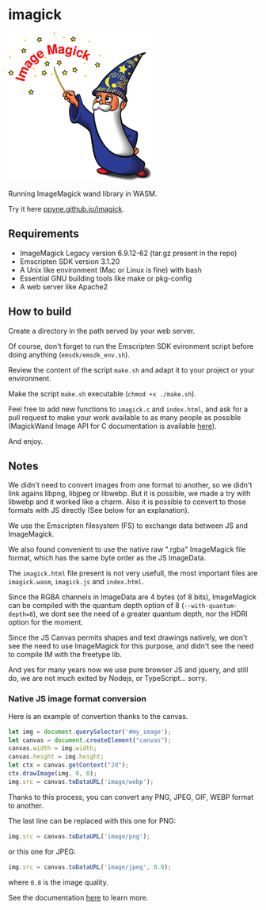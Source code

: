 # imagick

<img src="ImageMagick_logo.svg" width="290" height="300" alt="Image Magick Logo" />

Running ImageMagick wand library in WASM.

Try it here [ppyne.github.io/imagick](https://ppyne.github.io/imagick/).

## Requirements

- ImageMagick Legacy version 6.9.12-62 (tar.gz present in the repo)
- Emscripten SDK version 3.1.20
- A Unix like environment (Mac or Linux is fine) with bash
- Essential GNU building tools like make or pkg-config
- A web server like Apache2

## How to build

Create a directory in the path served by your web server.

Of course, don't forget to run the Emscripten SDK evironment script before doing anything (`emsdk/emsdk_env.sh`).

Review the content of the script `make.sh` and adapt it to your project or your environment.

Make the script `make.sh` executable (`chmod +x ./make.sh`).

Feel free to add new functions to `imagick.c` and `index.html`, and ask for a pull request to make your work available to as many people as possible (MagickWand Image API for C documentation is available [here](https://legacy.imagemagick.org/script/magick-wand.php)).

And enjoy.

## Notes

We didn't need to convert images from one format to another, so we didn't link agains libpng, libjpeg or libwebp. But it is possible, we made a try with libwebp and it worked like a charm. Also it is possible to convert to those formats with JS directly (See below for an explanation).

We use the Emscripten filesystem (FS) to exchange data between JS and ImageMagick.

We also found convenient to use the native raw ".rgba" ImageMagick file format, which has the same byte order as the JS ImageData.

The `imagick.html` file present is not very usefull, the most important files are `imagick.wasm`, `imagick.js` and `index.html`.

Since the RGBA channels in ImageData are 4 bytes (of 8 bits), ImageMagick can be compiled with the quantum depth option of 8 (`--with-quantum-depth=8`), we dont see the need of a greater quantum depth, nor the HDRI option for the moment.

Since the JS Canvas permits shapes and text drawings natively, we don't see the need to use ImageMagick for this purpose, and didn't see the need to compile IM with the freetype lib.

And yes for many years now we use pure browser JS and jquery, and still do, we are not much exited by Nodejs, or TypeScript... sorry.

### Native JS image format conversion

Here is an example of convertion thanks to the canvas.

```javascript
let img = document.querySelector('#my_image');
let canvas = document.createElement("canvas");
canvas.width = img.width;
canvas.height = img.height;
let ctx = canvas.getContext("2d");
ctx.drawImage(img, 0, 0);
img.src = canvas.toDataURL('image/webp');
```

Thanks to this process, you can convert any PNG, JPEG, GIF, WEBP format to another.

The last line can be replaced with this one for PNG:

```javascript
img.src = canvas.toDataURL('image/png');
```

or this one for JPEG:

```javascript
img.src = canvas.toDataURL('image/jpeg', 0.8);
```

where `0.8` is the image quality.

See the documentation [here](https://developer.mozilla.org/en-US/docs/Web/API/HTMLCanvasElement/toDataURL) to learn more.